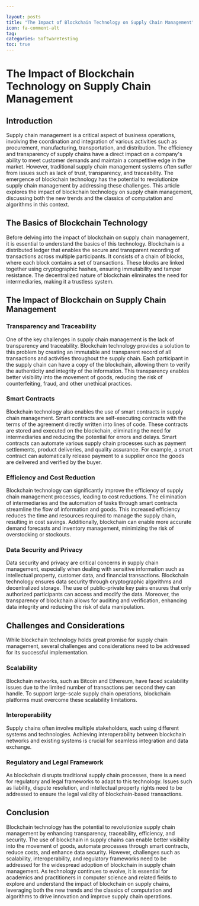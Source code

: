 ```yaml
---

layout: posts
title: "The Impact of Blockchain Technology on Supply Chain Management"
icon: fa-comment-alt
tag:      
categories: SoftwareTesting
toc: true
---
```




# The Impact of Blockchain Technology on Supply Chain Management

## Introduction

Supply chain management is a critical aspect of business operations, involving the coordination and integration of various activities such as procurement, manufacturing, transportation, and distribution. The efficiency and transparency of supply chains have a direct impact on a company's ability to meet customer demands and maintain a competitive edge in the market. However, traditional supply chain management systems often suffer from issues such as lack of trust, transparency, and traceability. The emergence of blockchain technology has the potential to revolutionize supply chain management by addressing these challenges. This article explores the impact of blockchain technology on supply chain management, discussing both the new trends and the classics of computation and algorithms in this context.

## The Basics of Blockchain Technology

Before delving into the impact of blockchain on supply chain management, it is essential to understand the basics of this technology. Blockchain is a distributed ledger that enables the secure and transparent recording of transactions across multiple participants. It consists of a chain of blocks, where each block contains a set of transactions. These blocks are linked together using cryptographic hashes, ensuring immutability and tamper resistance. The decentralized nature of blockchain eliminates the need for intermediaries, making it a trustless system.

## The Impact of Blockchain on Supply Chain Management

### Transparency and Traceability

One of the key challenges in supply chain management is the lack of transparency and traceability. Blockchain technology provides a solution to this problem by creating an immutable and transparent record of all transactions and activities throughout the supply chain. Each participant in the supply chain can have a copy of the blockchain, allowing them to verify the authenticity and integrity of the information. This transparency enables better visibility into the movement of goods, reducing the risk of counterfeiting, fraud, and other unethical practices.

### Smart Contracts

Blockchain technology also enables the use of smart contracts in supply chain management. Smart contracts are self-executing contracts with the terms of the agreement directly written into lines of code. These contracts are stored and executed on the blockchain, eliminating the need for intermediaries and reducing the potential for errors and delays. Smart contracts can automate various supply chain processes such as payment settlements, product deliveries, and quality assurance. For example, a smart contract can automatically release payment to a supplier once the goods are delivered and verified by the buyer.

### Efficiency and Cost Reduction

Blockchain technology can significantly improve the efficiency of supply chain management processes, leading to cost reductions. The elimination of intermediaries and the automation of tasks through smart contracts streamline the flow of information and goods. This increased efficiency reduces the time and resources required to manage the supply chain, resulting in cost savings. Additionally, blockchain can enable more accurate demand forecasts and inventory management, minimizing the risk of overstocking or stockouts.

### Data Security and Privacy

Data security and privacy are critical concerns in supply chain management, especially when dealing with sensitive information such as intellectual property, customer data, and financial transactions. Blockchain technology ensures data security through cryptographic algorithms and decentralized storage. The use of public-private key pairs ensures that only authorized participants can access and modify the data. Moreover, the transparency of blockchain allows for auditing and verification, enhancing data integrity and reducing the risk of data manipulation.

## Challenges and Considerations

While blockchain technology holds great promise for supply chain management, several challenges and considerations need to be addressed for its successful implementation.

### Scalability

Blockchain networks, such as Bitcoin and Ethereum, have faced scalability issues due to the limited number of transactions per second they can handle. To support large-scale supply chain operations, blockchain platforms must overcome these scalability limitations.

### Interoperability

Supply chains often involve multiple stakeholders, each using different systems and technologies. Achieving interoperability between blockchain networks and existing systems is crucial for seamless integration and data exchange.

### Regulatory and Legal Framework

As blockchain disrupts traditional supply chain processes, there is a need for regulatory and legal frameworks to adapt to this technology. Issues such as liability, dispute resolution, and intellectual property rights need to be addressed to ensure the legal validity of blockchain-based transactions.

## Conclusion

Blockchain technology has the potential to revolutionize supply chain management by enhancing transparency, traceability, efficiency, and security. The use of blockchain in supply chains can enable better visibility into the movement of goods, automate processes through smart contracts, reduce costs, and enhance data security. However, challenges such as scalability, interoperability, and regulatory frameworks need to be addressed for the widespread adoption of blockchain in supply chain management. As technology continues to evolve, it is essential for academics and practitioners in computer science and related fields to explore and understand the impact of blockchain on supply chains, leveraging both the new trends and the classics of computation and algorithms to drive innovation and improve supply chain operations.
